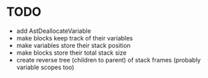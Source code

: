 # TODO

- add AstDeallocateVariable
- make blocks keep track of their variables
- make variables store their stack position
- make blocks store their total stack size
- create reverse tree (children to parent) of stack frames (probably variable scopes too)